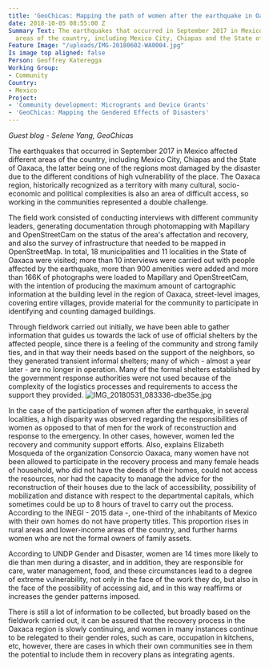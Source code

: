 ```yaml
---
title: 'GeoChicas: Mapping the path of women after the earthquake in Oaxaca'
date: 2018-10-05 08:55:00 Z
Summary Text: The earthquakes that occurred in September 2017 in Mexico affected different
  areas of the country, including Mexico City, Chiapas and the State of Oaxaca.
Feature Image: "/uploads/IMG-20180602-WA0004.jpg"
Is image top aligned: false
Person: Geoffrey Kateregga
Working Group:
- Community
Country:
- Mexico
Project:
- 'Community development: Microgrants and Device Grants'
- 'GeoChicas: Mapping the Gendered Effects of Disasters'
---
```


*Guest blog - Selene Yang, GeoChicas*

The earthquakes that occurred in September 2017 in Mexico affected different areas of the country, including Mexico City, Chiapas and the State of Oaxaca, the latter being one of the regions most damaged by the disaster due to the different conditions of high vulnerability of the place. The Oaxaca region, historically recognized as a territory with many cultural, socio-economic and political complexities is also an area of ​​difficult access, so working in the communities represented a double challenge.

The field work consisted of conducting interviews with different community leaders, generating documentation through photomapping with Mapillary and OpenStreetCam on the status of the area's affectation and recovery, and also the survey of infrastructure that needed to be mapped in OpenStreetMap. In total, 18 municipalities and 11 localities in the State of Oaxaca were visited; more than 10 interviews were carried out with people affected by the earthquake, more than 900 amenities were added and more than 166K of photographs were loaded to Mapillary and OpenStreetCam, with the intention of producing the maximum amount of cartographic information at the building level in the region of Oaxaca, street-level images, covering entire villages, provide material for the community to participate in identifying and counting damaged buildings.

Through fieldwork carried out initially, we have been able to gather information that guides us towards the lack of use of official shelters by the affected people, since there is a feeling of the community and strong family ties, and in that way their needs based on the support of the neighbors, so they generated transient informal shelters; many of which - almost a year later - are no longer in operation. Many of the formal shelters established by the government response authorities were not used because of the complexity of the logistics processes and requirements to access the support they provided.
![IMG_20180531_083336-dbe35e.jpg](/uploads/IMG_20180531_083336-dbe35e.jpg)

In the case of the participation of women after the earthquake, in several localities, a high disparity was observed regarding the responsibilities of women as opposed to that of men for the work of reconstruction and response to the emergency. In other cases, however, women led the recovery and community support efforts. Also, explains Elizabeth Mosqueda of the organization Consorcio Oaxaca, many women have not been allowed to participate in the recovery process and many female heads of household, who did not have the deeds of their homes, could not access the resources, nor had the capacity to manage the advice for the reconstruction of their houses due to the lack of accessibility, possibility of mobilization and distance with respect to the departmental capitals, which sometimes could be up to 8 hours of travel to carry out the process. According to the INEGI - 2015 data -, one-third of the inhabitants of Mexico with their own homes do not have property titles. This proportion rises in rural areas and lower-income areas of the country, and further harms women who are not the formal owners of family assets.

According to UNDP Gender and Disaster, women are 14 times more likely to die than men during a disaster, and in addition, they are responsible for care, water management, food, and these circumstances lead to a degree of extreme vulnerability, not only in the face of the work they do, but also in the face of the possibility of accessing aid, and in this way reaffirms or increases the gender patterns imposed.

There is still a lot of information to be collected, but broadly based on the fieldwork carried out, it can be assured that the recovery process in the Oaxaca region is slowly continuing, and women in many instances continue to be relegated to their gender roles, such as care, occupation in kitchens, etc, however, there are cases in which their own communities see in them the potential to include them in recovery plans as integrating agents.